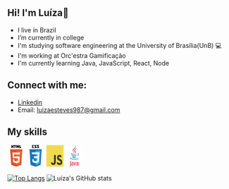 ## Hi! I'm Luíza👋

- I live in Brazil
- I’m currently in college
- I'm studying software engineering at the University of Brasília(UnB) 💻
- I'm working at Orc'estra Gamificação
- I'm currently learning Java, JavaScript, React, Node


## Connect with me:
- <a href="https://www.linkedin.com/in/lu%C3%ADza-esteves-dos-santos-b7928b207/" target="blank">Linkedin</a>
- Email: luizaesteves987@gmail.com

## My skills
<img src="https://raw.githubusercontent.com/devicons/devicon/master/icons/html5/html5-original-wordmark.svg" alt="html" width="40" height="50" style="max-width:100%"></img>
<img src="https://raw.githubusercontent.com/devicons/devicon/master/icons/css3/css3-original-wordmark.svg" alt="css" width="40" height="50" style="max-width:100%"></img>
<img src="https://raw.githubusercontent.com/devicons/devicon/master/icons/javascript/javascript-original.svg" alt="java-script" width="40" height="50" style="max-width:100%"></img>
<img src="https://raw.githubusercontent.com/devicons/devicon/master/icons/java/java-original-wordmark.svg" alt="java" width="40" height="50" style="max-width:100%"></img>


[![Top Langs](https://github-readme-stats.vercel.app/api/top-langs/?username=luiza-esteves)](https://github.com/luiza-esteves/github-readme-stats)
![Luíza's GitHub stats](https://github-readme-stats.vercel.app/api?username=luiza-esteves&show_icons=true&theme=radical)



<!-- 
<a href="https://www.linkedin.com/in/lu%C3%ADza-esteves-dos-santos-b7928b207/" target="blank">
 <img align="center" alt="luiza-linkedin" height="30" widht="40" src="https://raw.githubusercontent.com/devicons/devicon/master/icons/linkedin/linkedin-original.svg" 
      style="max-width:100%">
</a>
-->
